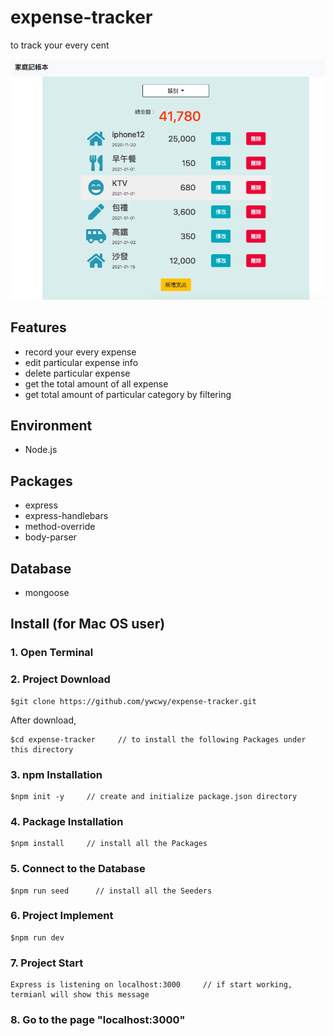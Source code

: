 # expense-tracker
to track your every cent

![Image](https://raw.githubusercontent.com/ywcwy/expense-tracker/master/expense-tracker.png)


## Features
* record your every expense
* edit particular expense info
* delete particular expense 
* get the total amount of all expense
* get total amount of particular category by filtering

## Environment
* Node.js

## Packages
* express
* express-handlebars
* method-override
* body-parser

## Database
* mongoose 

## Install (for Mac OS user)
### 1. Open Terminal

### 2. Project Download
```
$git clone https://github.com/ywcwy/expense-tracker.git
```
After download, 
```
$cd expense-tracker     // to install the following Packages under this directory
```
### 3. npm Installation
```
$npm init -y     // create and initialize package.json directory
```
### 4. Package Installation
```
$npm install     // install all the Packages
```
### 5. Connect to the Database
```
$npm run seed      // install all the Seeders
```

### 6. Project Implement
```
$npm run dev   
```
### 7. Project Start 
```
Express is listening on localhost:3000     // if start working, termianl will show this message
```
### 8. Go to the page "localhost:3000"
